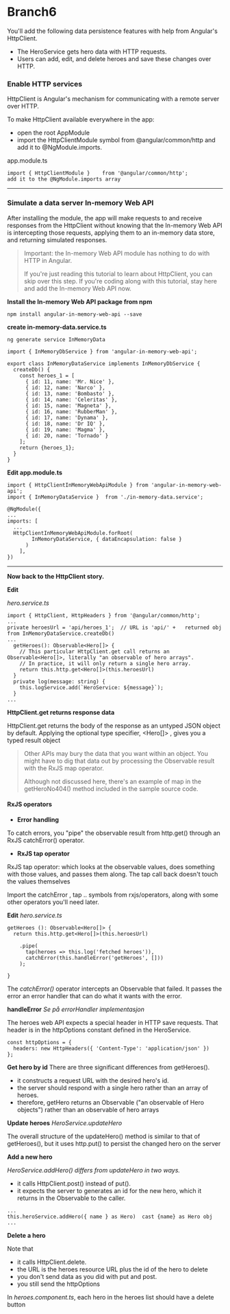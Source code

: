 # Branch6

You'll add the following data persistence features with help from Angular's HttpClient.

- The HeroService gets hero data with HTTP requests.
- Users can add, edit, and delete heroes and save these changes over HTTP.


### Enable HTTP services

HttpClient is Angular's mechanism for communicating with a remote server over HTTP.

To make HttpClient available everywhere in the app:

- open the root AppModule
- import the HttpClientModule symbol from @angular/common/http and add it to @NgModule.imports.

app.module.ts 

```
import { HttpClientModule }    from '@angular/common/http';
add it to the @NgModule.imports array
```


***

### Simulate a data server  In-memory Web API 

After installing the module, the app will make requests to and receive responses from the HttpClient without knowing that the In-memory Web API is intercepting those requests, applying them to an in-memory data store, and returning simulated responses.


> Important: the In-memory Web API module has nothing to do with HTTP in Angular.
>
> If you're just reading this tutorial to learn about HttpClient, you can skip over this step. If you're coding along with this tutorial, stay here and add the In-memory Web API now.

**Install the In-memory Web API package from npm**

`npm install angular-in-memory-web-api --save`

**create in-memory-data.service.ts** 

`ng generate service InMemoryData`


```
import { InMemoryDbService } from 'angular-in-memory-web-api';

export class InMemoryDataService implements InMemoryDbService {
  createDb() {
    const heroes_1 = [
      { id: 11, name: 'Mr. Nice' },
      { id: 12, name: 'Narco' },
      { id: 13, name: 'Bombasto' },
      { id: 14, name: 'Celeritas' },
      { id: 15, name: 'Magneta' },
      { id: 16, name: 'RubberMan' },
      { id: 17, name: 'Dynama' },
      { id: 18, name: 'Dr IQ' },
      { id: 19, name: 'Magma' },
      { id: 20, name: 'Tornado' }
    ];
    return {heroes_1};
  }
}

```



**Edit app.module.ts** 
```
import { HttpClientInMemoryWebApiModule } from 'angular-in-memory-web-api';
import { InMemoryDataService }  from './in-memory-data.service';

@NgModule({
...
imports: [
  ...
  HttpClientInMemoryWebApiModule.forRoot(
        InMemoryDataService, { dataEncapsulation: false }
      )
    ],
})
```


************************

**Now back to the HttpClient story.**

**Edit**

*hero.service.ts* 

```
import { HttpClient, HttpHeaders } from '@angular/common/http';
...
private heroesUrl = 'api/heroes_1';  // URL is 'api/' +   returned obj from InMemoryDataService.createDb() 
...
  getHeroes(): Observable<Hero[]> {
    // This particular HttpClient.get call returns an Observable<Hero[]>, literally "an observable of hero arrays".
    // In practice, it will only return a single hero array.
    return this.http.get<Hero[]>(this.heroesUrl)
  }
  private log(message: string) {
    this.logService.add(`HeroService: ${message}`);
  }
...
```

**HttpClient.get returns response data**

HttpClient.get returns the body of the response as an untyped JSON object by default. Applying the optional type specifier, <Hero[]> , gives you a typed result object


>Other APIs may bury the data that you want within an object. You might have to dig that data out by processing the Observable result with the RxJS map operator.
>
>Although not discussed here, there's an example of map in the getHeroNo404() method included in the sample source code.


#### RxJS operators

- **Error handling** 

To catch errors, you "pipe" the observable result from http.get() through an RxJS catchError() operator.

- **RxJS tap operator**

RxJS tap operator: which looks at the observable values, does something with those values, and passes them along. The tap call back doesn't touch the values themselves


Import the catchError , tap .. symbols from rxjs/operators, along with some other operators you'll need later.

**Edit**
*hero.service.ts* 

```
getHeroes (): Observable<Hero[]> {
  return this.http.get<Hero[]>(this.heroesUrl)

    .pipe(
      tap(heroes => this.log('fetched heroes')),
      catchError(this.handleError('getHeroes', []))
    );
    
}

```


The *catchError()* operator intercepts an Observable that failed. It passes the error an error handler that can do what it wants with the error.

**handleError**
*Se på errorHandler implementasjon*

The heroes web API expects a special header in HTTP save requests. That header is in the httpOptions constant defined in the HeroService.

```
const httpOptions = {
  headers: new HttpHeaders({ 'Content-Type': 'application/json' })
};

```

**Get hero by id**
There are three significant differences from getHeroes().

- it constructs a request URL with the desired hero's id.
- the server should respond with a single hero rather than an array of heroes.
- therefore, getHero returns an Observable<Hero> ("an observable of Hero objects") rather than an observable of hero arrays 

**Update heroes**
*HeroService.updateHero*

The overall structure of the updateHero() method is similar to that of getHeroes(), but it uses http.put() to persist the changed hero on the server


**Add a new hero**

*HeroService.addHero() differs from updateHero in two ways.*

- it calls HttpClient.post() instead of put().
- it expects the server to generates an id for the new hero, which it returns in the Observable<Hero> to the caller.

```
...
this.heroService.addHero({ name } as Hero)  cast {name} as Hero obj
...
```



**Delete a hero**

Note that

- it calls HttpClient.delete.
- the URL is the heroes resource URL plus the id of the hero to delete
- you don't send data as you did with put and post.
- you still send the httpOptions
    
In *heroes.component.ts*, each hero in the heroes list should have a delete button
